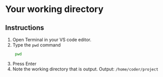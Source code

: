 # Your working directory

## Instructions

1. Open Terminal in your VS code editor.
2. Type the `pwd` command
    ```sh
     pwd
     ```
3. Press Enter
4. Note the working directory that is output. Output: `/home/coder/project`
